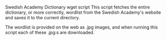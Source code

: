 Swedish Academy Dictionary wget script
This script fetches the entire dictionary, or more correctly, wordlist from the 
Swedish Academy's website and saves it to the current directory. 

The wordlist is provided on the web as .jpg images, and when running
this script each of these .jpg:s are downloaded.   
